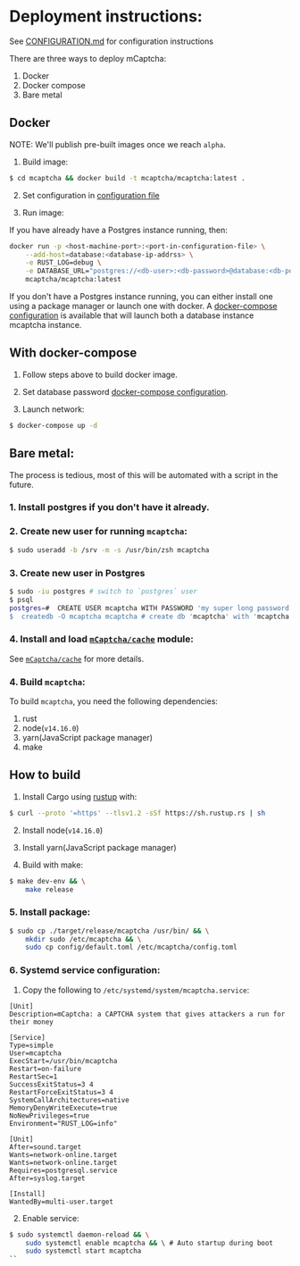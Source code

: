 # Deployment instructions:

See [CONFIGURATION.md](./CONFIGURATION.md) for configuration instructions

There are three ways to deploy mCaptcha:

1. Docker
2. Docker compose
3. Bare metal

## Docker

NOTE: We'll publish pre-built images once we reach `alpha`.

1. Build image:

```bash
$ cd mcaptcha && docker build -t mcaptcha/mcaptcha:latest .
```

2. Set configuration in [configuration file](../config/default.toml)

3. Run image:

If you have already have a Postgres instance running, then:

```bash
docker run -p <host-machine-port>:<port-in-configuration-file> \
	--add-host=database:<database-ip-addrss> \
	-e RUST_LOG=debug \
	-e DATABASE_URL="postgres://<db-user>:<db-password>@database:<db-port>/<db-name>" \
	mcaptcha/mcaptcha:latest
```

If you don't have a Postgres instance running, you can either install
one using a package manager or launch one with docker. A [docker-compose
configuration](../docker-compose.yml) is available that will launch both
a database instance mcaptcha instance.

## With docker-compose

1. Follow steps above to build docker image.

2. Set database password [docker-compose configuration](../docker-compose.yml).

3. Launch network:

```bash
$ docker-compose up -d
```

## Bare metal:

The process is tedious, most of this will be automated with a script in
the future.

### 1. Install postgres if you don't have it already.

### 2. Create new user for running `mcaptcha`:

```bash
$ sudo useradd -b /srv -m -s /usr/bin/zsh mcaptcha
```

### 3. Create new user in Postgres

```bash
$ sudo -iu postgres # switch to `postgres` user
$ psql
postgres=#  CREATE USER mcaptcha WITH PASSWORD 'my super long password and yes you need single quote`;
$  createdb -O mcaptcha mcaptcha # create db 'mcaptcha' with 'mcaptcha' as owner
```

### 4. Install and load [`mCaptcha/cache`](https://github.com/mCaptcha/cache) module:

See [`mCaptcha/cache`](https://github.com/mCaptcha/cache) for more
details.

### 4. Build `mcaptcha`:

To build `mcaptcha`, you need the following dependencies:

1. rust
2. node(`v14.16.0`)
3. yarn(JavaScript package manager)
4. make

## How to build

1. Install Cargo using [rustup](https://rustup.rs/) with:

```bash
$ curl --proto '=https' --tlsv1.2 -sSf https://sh.rustup.rs | sh
```

2. Install node(`v14.16.0`)

3. Install yarn(JavaScript package manager)

4. Build with make:

```bash
$ make dev-env && \
	make release
```

### 5. Install package:

```bash
$ sudo cp ./target/release/mcaptcha /usr/bin/ && \
	mkdir sudo /etc/mcaptcha && \
	sudo cp config/default.toml /etc/mcaptcha/config.toml
```

### 6. Systemd service configuration:

1. Copy the following to `/etc/systemd/system/mcaptcha.service`:

```systemd
[Unit]
Description=mCaptcha: a CAPTCHA system that gives attackers a run for their money

[Service]
Type=simple
User=mcaptcha
ExecStart=/usr/bin/mcaptcha
Restart=on-failure
RestartSec=1
SuccessExitStatus=3 4
RestartForceExitStatus=3 4
SystemCallArchitectures=native
MemoryDenyWriteExecute=true
NoNewPrivileges=true
Environment="RUST_LOG=info"

[Unit]
After=sound.target
Wants=network-online.target
Wants=network-online.target
Requires=postgresql.service
After=syslog.target

[Install]
WantedBy=multi-user.target
```

2. Enable service:

```bash
$ sudo systemctl daemon-reload && \
	sudo systemctl enable mcaptcha && \ # Auto startup during boot
	sudo systemctl start mcaptcha
``
```
